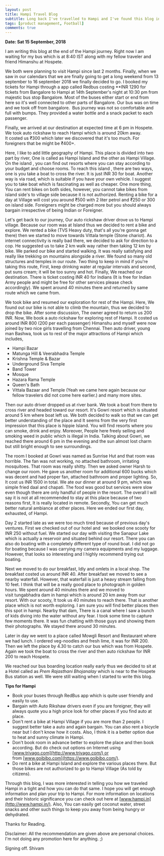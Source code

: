 ```yaml
---
layout: post
title: Hampi Travel Blog
subtitle: Long back I've travelled to Hampi and I've found this blog in my notion.
tags: [product management, Football]
comments: true
---
```


**Date: Sat 15 September, 2018**

I am writing this blog at the end of the Hampi journey. Right now I am waiting for my bus which is at 8:40 IST along with my fellow traveler and friend Himanshu at Hospete.

We both were planning to visit Hampi since last 2 months. Finally, when we saw in our calendars that we are finally going to get a long weekend from 13 september to 16 september 2018 we finally decided to go. I booked my tickets for Hampi through a app called Redbus costing **INR 1290 for tickets from Bangalore to Hampi at 14th September's night at 10:30 pm from majestic bus stop Bangalore. Most of the buses either start or end from here so it's well connected to other parts of Bangalore. Our bus was on time and we took off from bangalore.  Bus journey was not so comfortable and full with bumps. They provided a water bottle and a snack packet to each passenger.

Finally, we arrived at our destination at expected time at 6 pm in Hospete. We took auto rickshaw to reach Hampi which is around 20km away. It costed us ₹300 which later we discovered that it's too much. For foreigners that be might be ₹400+.

Here, I like to add little geography of Hampi. This place is divided into two part by river, One is called as Hampi Island and the other as Hampi Village. On the island , you can find out resorts where you can stay according to your budget and choose rooms. To reach this island , there are two ways, one is you take a boat to cross the river. It is just INR 30 for boat. Another way is via road, which is suitable if you have your own vehicle. I suggest you to take boat which is fascinating as well as cheaper. One more thing, You can rent bikes on both sides, however, you cannot take bikes from island side's to village side because it is not authorized. Renting a bike for a day at Village will cost you around ₹500 with 2 liter petrol and ₹250 or 300 on island side. Foreigners might be charged more but you should always bargain irrespective of being Indian or Foreigner.

Let's get back to our journey, Our auto rickshaw driver drove us to Hampi village. Because our room was at Island thus we decided to rent a bike and explore. We rented a bike (TVS Heavy duty, that's all you're gonna get there) then we started to move towards Vittala temple (Stone chariot). As internet connectivity is really bad there, we decided to ask for direction to a cop. He suggested us to take 2 km walk way rather then taking 12 km by bike. We parked our bike and started walking. It was really satisfying and really like trekking on mountains alongside a river. We found so many old structures and temples in our route. Two thing to keep in mind if you're taking this route, First, keep drinking water at regular intervals and second, put suns cream; it will be too sunny and hot. Finally, We reached our destination. There is ticket costing INR 40 for Indians (It is free for Indian Army people and might be free for other services please check accordingly). We spent around 40 minutes there and returned by same route which we came from.

We took bike and resumed our exploration for rest of the Hampi. Here, We found out our bike is not able to climb the mountain, thus we decided to drop the bike. After some discussion, The owner agreed to return us 200 INR. Now, We book a auto rickshaw for exploring rest of Hampi. It costed us around INR 800 (200 per each passenger) Himanshu and myself were now joined by two nice girls travelling from Chennai. Then auto driver, young man Bashwa, took us to rest of the major attractions of Hampi which includes,

- Hampi Bazar
- Matunga Hill & Veerabhadra Temple
- Krishna Temple & Bazar
- Underground Siva Temple
- Band Tower
- Mosque
- Hazara Rama Temple
- Queen's Bath
- Vittala Bazaar and Temple (Yeah we came here again because our fellow travelers did not come here earlier.) and many more sites.

Then our auto driver dropped us at river bank. We took a boat from there to cross river and headed toward our resort. It's Gowri resort which is situated around 5 km where boat left us. We both decided to walk so that we can get better understanding of the place and It seems from the very first impression that this place is hippie Island. You will find resorts where you can smoke, drink and enjoy. Moreover, People here freely selling and smoking weed in public which is illegal in India. Talking about Gowri, we reached there around 6 pm in the evening and the sun almost lost charm but still bright enough to see surroundings.

The room I booked at Gowri was named as Sunrise Hut and that room was horrible. The fan was not working, no attached bathroom, irritating mosquitoes. That room was really shitty. Then we asked owner Harsh to change our room. He gave us another room for additional 600 bucks which was decent and had proper fan, attached bathroom and proper lighting. So, It cost us INR 1500 in total. We ate our dinner at around 9 pm, which was simple fried daal and chapati. The food was good but services were slow even though there are only handful of people in the resort. The overall I will say it is not at all recommended to stay at this place because of two reasons first, It is really located in remote. Secondly, You can get much better natural ambiance at other places. Here we ended our first day, exhausted, of Hampi.

Day 2 started late as we were too much tired because of previous day's ventures. First we checked out of our hotel and  we booked one scooty for INR 250 without fuel. We started our day with visiting the Sanapur Lake which is actually a reservoir and situated behind our resort. There you can also do boating with a completely different type of round boat. I did not go for boating because I was carrying my camera equipments and my luggage. However, that looks so interesting and I highly recommend trying out boating.

Next we moved to do our breakfast, Idly and omlets in a local shop. The breakfast costed us around INR 40. After breakfast we moved to see a nearby waterfall. However, that waterfall is just a heavy stream falling from 10 feet. I think that will be a really good place to photograph in golden hours. We spent around 40 minutes there and we moved to visit tungabhadra dam in hampi which is around 20 km away from our resort. With our scooty, It took us 40 minutes to reach there. That is another place which is not worth exploring. I am sure you will find better places then this spot in hampi. Nearby that dam, There is a canal where I saw a bunch of kids diving into the water without any fear. I took some time to capture few moments there. It was fun chatting with those guys and showing them their photographs. We stayed there around 30 minutes.

Later in day we went to a place called Mowgli Resort and Restaurant where we had lunch. I ordered veg-noodles and fresh lime, it was for INR 200. Then we left the place by 4.30 to catch our bus which was from Hospete. Again we took the boat to cross the river and then auto rickshaw for INR 200 to reach Hospete.

We reached our bus boarding location really early thus we decided to sit at a Hotel called as *Prem Rajasthani Bhojanalay* which is near to the Hospete Bus station as well. We were still waiting when I started to write this blog.

**Tips for Hampi**

- Book your buses through RedBus app which is quite user friendly and easily to use.
- Bargain with Auto Rikshaw drivers even if you are foreigner, they will always quote you a high price look for other places if you find auto at place.
- Don't rent a bike at Hampi Village if you are more than 2 people. I suggest better take a auto and again bargain. You can also rent a bicycle near but I don't know how it costs. Also, I think it is a better option due to heat and sunny climate in Hampi.
- Don't book room in advance better to explore the place and then book according. But do check out options on Internet using [www.trivago.com](http://www.trivago.com/) or from [www.goibibo.com](https://www.goibibo.com/).
- Do rent a bike at Hampi Island and explore the various places there. But those bikes are not authorized to go to Hampi Village (As told by citizens).

Through this blog, I was more interested in telling you how we traveled Hampi in a tight and how you can do that same. I hope you will get enough information and plan your trip to Hampi. For more information on locations and their historic significance you can check out here at [www.hampi.in](http://www.hampi.in/). Also, You can easily get coconut water, street snacks and other such things to keep you away from being hungry or dehydrated.

Thanks for Reading.

Disclaimer: All the recommendation are given above are personal choices. I'm not doing any promotion here for anything. ;)

Signing off.
Shivam